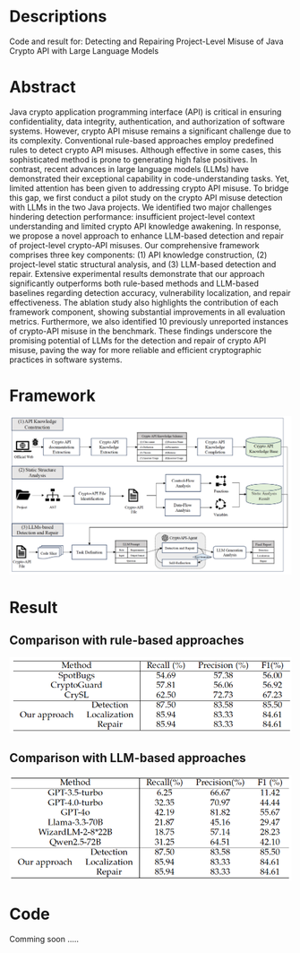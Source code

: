 # Descriptions

Code and result for: Detecting and Repairing Project-Level Misuse of Java Crypto API with Large Language Models

# Abstract

Java crypto application programming interface (API) is critical in ensuring confidentiality, data integrity, authentication, and authorization of software systems. However, crypto API misuse remains a significant challenge due to its complexity. Conventional rule-based approaches employ predefined rules to detect crypto API misuses. Although effective in some cases, this sophisticated method is prone to generating high false positives. In contrast, recent advances in large language models (LLMs) have demonstrated their exceptional capability in code-understanding tasks. Yet, limited attention has been given to addressing crypto API misuse. To bridge this gap, we first conduct a pilot study on the crypto API misuse detection with LLMs in the two Java projects. We identified two major challenges hindering detection performance: insufficient project-level context understanding and limited crypto API knowledge awakening. In response, we propose a novel approach to enhance LLM-based detection and repair of project-level crypto-API misuses. Our comprehensive framework comprises three key components: (1) API knowledge construction, (2) project-level static structural analysis, and (3) LLM-based detection and repair. Extensive experimental results demonstrate that our approach significantly outperforms both rule-based methods and LLM-based baselines regarding detection accuracy, vulnerability localization, and repair effectiveness. The ablation study also highlights the contribution of each framework component, showing substantial improvements in all evaluation metrics. Furthermore, we also identified 10 previously unreported instances of crypto-API misuse in the benchmark. These findings underscore the promising potential of LLMs for the detection and repair of crypto API misuse, paving the way for more reliable and efficient cryptographic practices in software systems.

# Framework

![alt text](framework.png)

# Result

## Comparison with rule-based approaches
![alt text](comparison-1.png)

## Comparison with LLM-based approaches
![alt text](comparison-2.png)


# Code

Comming soon .....